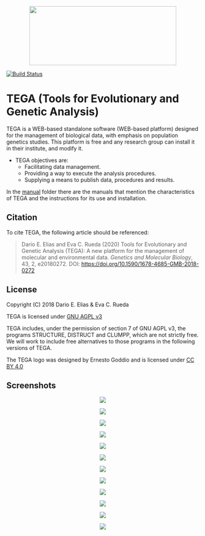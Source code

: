 <p align="center"> 
<img src="src/main/webapp/content/images/logo.png" width=384 height=154>
</p>

[![Build Status](https://api.travis-ci.org/darioelias/TEGA.svg?branch=master)](https://travis-ci.org/darioelias/TEGA)

# TEGA (Tools for Evolutionary and Genetic Analysis)
TEGA is a WEB-based standalone software (WEB-based platform) designed for the management of biological data, with emphasis on population genetics studies. This platform is free and any research group can install it in their institute, and modify it.

- TEGA objectives are:
    * Facilitating data management.
    * Providing a way to execute the analysis procedures.
    * Supplying a means to publish data, procedures and results.


In the [manual](manual/) folder there are the manuals that mention the characteristics of TEGA and the instructions for its use and installation.

## Citation
To cite TEGA, the following article should be referenced:
> Dario E. Elias and Eva C. Rueda (2020) Tools for Evolutionary and Genetic Analysis (TEGA): A new platform for the management of molecular and environmental data. *Genetics and Molecular Biology*, 43, 2, e20180272. DOI: https://doi.org/10.1590/1678-4685-GMB-2018-0272

## License
Copyright (C) 2018 Dario E. Elias & Eva C. Rueda

TEGA is licensed under [GNU AGPL v3](https://www.gnu.org/licenses/agpl-3.0.en.html)

TEGA includes, under the permission of section 7 of GNU AGPL v3, the programs
STRUCTURE, DISTRUCT and CLUMPP, which are not strictly free. We will work
to include free alternatives to those programs in the following versions
of TEGA.

The TEGA logo was designed by Ernesto Goddio and is licensed under [CC BY 4.0](https://creativecommons.org/licenses/by/4.0/)

## Screenshots
<p align="center"> 
    <img src="capturas/1.png">
</p>
<p align="center"> 
    <img src="capturas/2.png">
</p>
<p align="center"> 
    <img src="capturas/3.png">
</p>
<p align="center"> 
    <img src="capturas/4.png">
</p>
<p align="center"> 
    <img src="capturas/5.png">
</p>
<p align="center"> 
    <img src="capturas/6.png">
</p>
<p align="center"> 
    <img src="capturas/7.png">
</p>
<p align="center"> 
    <img src="capturas/8.png">
</p>
<p align="center"> 
    <img src="capturas/9.png">
</p>
<p align="center"> 
    <img src="capturas/10.png">
</p>
<p align="center"> 
    <img src="capturas/11.png">
</p>
<p align="center"> 
    <img src="capturas/12.png">
</p>
